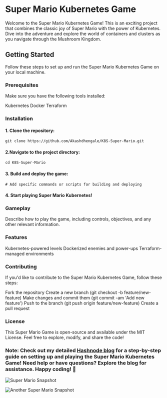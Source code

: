 # Super Mario Kubernetes Game


Welcome to the Super Mario Kubernetes Game! This is an exciting project that combines the classic joy of Super Mario with the power of Kubernetes. Dive into the adventure and explore the world of containers and clusters as you navigate through the Mushroom Kingdom.

## Getting Started
Follow these steps to set up and run the Super Mario Kubernetes Game on your local machine.

### Prerequisites
Make sure you have the following tools installed:

Kubernetes
Docker
Terraform

### Installation

#### 1. Clone the repository:

```
git clone https://github.com/Akashdhengale/K8S-Super-Mario.git
```


#### 2.Navigate to the project directory:



```
cd K8S-Super-Mario
```

#### 3. Build and deploy the game:


```
# Add specific commands or scripts for building and deploying
```


#### 4. Start playing Super Mario Kubernetes!


### Gameplay
Describe how to play the game, including controls, objectives, and any other relevant information.

### Features
Kubernetes-powered levels
Dockerized enemies and power-ups
Terraform-managed environments

### Contributing

If you'd like to contribute to the Super Mario Kubernetes Game, follow these steps:

Fork the repository
Create a new branch (git checkout -b feature/new-feature)
Make changes and commit them (git commit -am 'Add new feature')
Push to the branch (git push origin feature/new-feature)
Create a pull request

### License
This Super Mario Game is open-source and available under the MIT License. Feel free to explore, modify, and share the code!



### Note: Check out my detailed [Hashnode blog](https://radhe123.hashnode.dev/deploy-super-mario-game-on-aws-eks) for a step-by-step guide on setting up and playing the Super Mario Kubernetes Game! Need help or have questions? Explore the blog for assistance. Happy coding! 🚀


![Super Mario Snapshot](https://cdn.hashnode.com/res/hashnode/image/upload/v1705850500616/1ec14329-ea3a-4eb3-9b31-af528fa33708.png)








![Another Super Mario Snapshot](https://cdn.hashnode.com/res/hashnode/image/upload/v1705850738284/656ef3e0-bd8b-4c26-a7e2-dce89fdc92c3.png)


